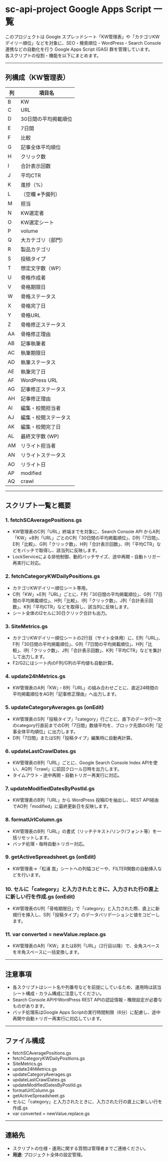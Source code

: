 # sc-api-project Google Apps Script 一覧

このプロジェクトは Google スプレッドシート「KW管理表」や「カテゴリKWデイリー順位」などを対象に、SEO・検索順位・WordPress・Search Console 連携などの自動化を行う Google Apps Script (GAS) 群を管理しています。  
各スクリプトの役割・機能を以下にまとめます。

---

## 列構成（KW管理表）

| 列 | 項目名                |
|----|-----------------------|
| B  | KW                    |
| C  | URL                   |
| D  | 30日間の平均掲載順位  |
| E  | 7日間                 |
| F  | 比較                  |
| G  | 記事全体平均順位      |
| H  | クリック数            |
| I  | 合計表示回数          |
| J  | 平均CTR               |
| K  | 進捗（%）             |
| L  | （空欄 ※予備列）      |
| M  | 担当                  |
| N  | KW選定者              |
| O  | KW選定シート          |
| P  | volume                |
| Q  | 大カテゴリ（部門）    |
| R  | 製品カテゴリ          |
| S  | 投稿タイプ            |
| T  | 想定文字数（WP）      |
| U  | 骨格作成者            |
| V  | 骨格期限日            |
| W  | 骨格ステータス        |
| X  | 骨格完了日            |
| Y  | 骨格URL               |
| Z  | 骨格修正ステータス    |
| AA | 骨格修正理由          |
| AB | 記事執筆者            |
| AC | 執筆期限日            |
| AD | 執筆ステータス        |
| AE | 執筆完了日            |
| AF | WordPress URL         |
| AG | 記事修正ステータス    |
| AH | 記事修正理由          |
| AI | 編集・校閲担当者      |
| AJ | 編集・校閲ステータス  |
| AK | 編集・校閲完了日      |
| AL | 最終文字数 (WP)       |
| AM | リライト担当者        |
| AN | リライトステータス    |
| AO | リライト日            |
| AP | modified              |
| AQ | crawl                 |

---

## スクリプト一覧と概要

### 1. fetchSCAveragePositions.gs
- KW管理表のC列「URL」終端までを対象に、Search Console API からA列「KW」×B列「URL」ごとのC列「30日間の平均掲載順位」、D列「7日間」、E列「比較」、G列「クリック数」、H列「合計表示回数」、I列「平均CTR」などをバッチで取得し、該当列に反映します。
- LockServiceによる排他制御、動的バッチサイズ、途中再開・自動トリガー再実行に対応。

### 2. fetchCategoryKWDailyPositions.gs
- カテゴリKWデイリー順位シート専用。
- C列「KW」×E列「URL」ごとに、F列「30日間の平均掲載順位」、G列「7日間の平均掲載順位」、H列「比較」、I列「クリック数」、J列「合計表示回数」、K列「平均CTR」などを取得し、該当列に反映します。
- シート全体のI2セルに30日クリック合計も出力。

### 3. SiteMetrics.gs
- カテゴリKWデイリー順位シートの2行目（サイト全体用）に、E列「URL」、F列「30日間の平均掲載順位」、G列「7日間の平均掲載順位」、H列「比較」、I列「クリック数」、J列「合計表示回数」、K列「平均CTR」などを集計して出力します。
- F2/G2にはシート内のF列/G列の平均値も自動計算。

### 4. update24hMetrics.gs
- KW管理表のA列「KW」・B列「URL」の組み合わせごとに、直近24時間の平均掲載順位をAG列「記事修正理由」へ出力します。

### 5. updateCategoryAverages.gs (onEdit)
- KW管理表のS列「投稿タイプ」「category」行ごとに、直下のデータ行～次のcategory行直前までのD列「7日間」数値平均を、ブロック先頭のG列「記事全体平均順位」に出力します。
- D列「7日間」またはS列「投稿タイプ」編集時に自動再計算。

### 6. updateLastCrawlDates.gs
- KW管理表のB列「URL」ごとに、Google Search Console Index APIを使い、AQ列「crawl」に前回クロール日時を出力します。
- タイムアウト・途中再開・自動トリガー再実行に対応。

### 7. updateModifiedDatesByPostId.gs
- KW管理表のB列「URL」から WordPress 投稿IDを抽出し、REST API経由でAO列「modified」に最終更新日を反映します。

### 8. formatUrlColumn.gs
- KW管理表のB列「URL」の書式（リッチテキスト/リンク/フォント等）を一括リセットします。
- バッチ処理・毎時自動トリガー対応。

### 9. getActiveSpreadsheet.gs (onEdit)
- KW管理表→「松浦 嵩」シートへの列幅コピーや、FILTER関数の自動挿入などを行います。

### 10. セルに「category」と入力されたときに、入力された行の直上に新しい行を作成.gs (onEdit)
- KW管理表のU列「骨格期限日」で「category」と入力された際、直上に新規行を挿入し、S列「投稿タイプ」のデータバリデーションと値をコピーします。

### 11. var converted = newValue.replace.gs
- KW管理表のA列「KW」またはB列「URL」（2行目以降）で、全角スペースを半角スペースに一括変換します。

---

## 注意事項
- 各スクリプトはシート名や列番号などを前提にしているため、運用時は該当シート構成・カラム構成に注意してください。
- Search Console APIやWordPress REST APIの認証情報・権限設定が必要なものがあります。
- バッチ処理系はGoogle Apps Scriptの実行時間制限（6分）に配慮し、途中再開や自動トリガー再実行に対応しています。

---

## ファイル構成
- fetchSCAveragePositions.gs
- fetchCategoryKWDailyPositions.gs
- SiteMetrics.gs
- update24hMetrics.gs
- updateCategoryAverages.gs
- updateLastCrawlDates.gs
- updateModifiedDatesByPostId.gs
- formatUrlColumn.gs
- getActiveSpreadsheet.gs
- セルに「category」と入力されたときに、入力された行の直上に新しい行を作成.gs
- var converted = newValue.replace.gs

---

## 連絡先
- スクリプトの仕様・運用に関する質問は管理者までご連絡ください。
- **用途**: プロジェクト全体の設定管理。
